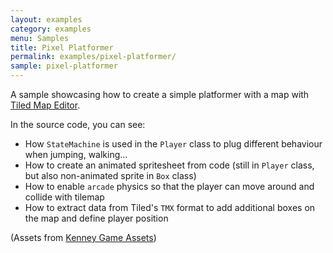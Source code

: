 ```yaml
---
layout: examples
category: examples
menu: Samples
title: Pixel Platformer
permalink: examples/pixel-platformer/
sample: pixel-platformer
---
```


A sample showcasing how to create a simple platformer with a map with [Tiled Map Editor](https://www.mapeditor.org).

In the source code, you can see:

- How `StateMachine` is used in the `Player` class to plug different behaviour when jumping, walking...
- How to create an animated spritesheet from code (still in `Player` class, but also non-animated sprite in `Box` class)
- How to enable `arcade` physics so that the player can move around and collide with tilemap
- How to extract data from Tiled's `TMX` format to add additional boxes on the map and define player position

(Assets from [Kenney Game Assets](https://www.kenney.nl/assets/pixel-platformer))
